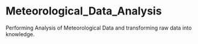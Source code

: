 # Meteorological_Data_Analysis
Performing Analysis of Meteorological Data and transforming raw data into knowledge.
